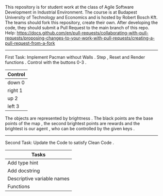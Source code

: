 

This repository is for student work at the class of Agile Software Development in Industrial Environment.
The course is at Budapest University of Technology and Economics and is hosted by Robert Bosch Kft.
The teams should fork this repository, create their own. After developing the code, they should submit a Pull Request to the main branch of this repo.
Help: https://docs.github.com/en/pull-requests/collaborating-with-pull-requests/proposing-changes-to-your-work-with-pull-requests/creating-a-pull-request-from-a-fork




---------------------------------------------------------------------------------------------------------------------------------------------------------------------
First Task: Implement Pacman without Walls . Step , Reset and Render functions . Control with the buttons 0-3 . 

|   Control   |
|-------------|
|  down     0 |
|  right    1 |
|  up       2 |
|  left     3 |

The objects are represented by brightness . The black points are the base points of the map , the second brightest points are rewards and the brightest is our agent , who can be controlled by the given keys .  



---------------------------------------------------------------------------------------------------------------------------------------------------------------------
Second Task: Update the Code to satisfy Clean Code  . 

|           Tasks           |
|---------------------------|
|       Add type hint       |
|       Add docstring       |
|Descriptive variable names |
|       Functions           |
